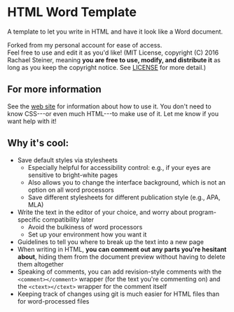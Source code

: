# HTML Word Template

A template to let you write in HTML and have it look like a Word document.

Forked from my personal account for ease of access.  
Feel free to use and edit it as you'd like! (MIT License, copyright (C) 2016 Rachael Steiner, meaning **you are free to use, modify, and distribute it** as long as you keep the copyright notice. See [LICENSE](https://github.com/uconn-maglab/html-word-template/blob/master/LICENSE) for more detail.)

## For more information

See the [web site](http://cranndarach.github.io/html-word-template) for information about how to use it. You don't need to know CSS---or even much HTML---to make use of it. Let me know if you want help with it!

## Why it's cool:

* Save default styles via stylesheets
    * Especially helpful for accessibility control: e.g., if your eyes are sensitive to bright-white pages
    * Also allows you to change the interface background, which is not an option on all word processors
    * Save different stylesheets for different publication style (e.g., APA, MLA)
* Write the text in the editor of your choice, and worry about program-specific compatibility later
    * Avoid the bulkiness of word processors
    * Set up your environment how you want it
* Guidelines to tell you where to break up the text into a new page
* When writing in HTML, **you can comment out any parts you're hesitant about**, hiding them from the document preview without having to delete them altogether
* Speaking of comments, you can add revision-style comments with the `<comment></comment>` wrapper (for the text you're commenting on) and the `<ctext></ctext>` wrapper for the comment itself
* Keeping track of changes using git is much easier for HTML files than for word-processed files
